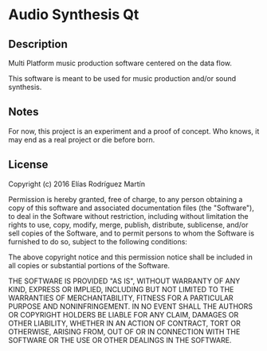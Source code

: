 # Audio Synthesis Qt

## Description

Multi Platform music production software centered on the data flow.

This software is meant to be used for music production and/or sound synthesis.

## Notes

For now, this project is an experiment and a proof of concept. Who knows, it may end as a real project or die before born.

## License

Copyright (c) 2016 Elías Rodríguez Martín

Permission is hereby granted, free of charge, to any person obtaining a copy of this software and associated documentation files (the "Software"), to deal in the Software without restriction, including without limitation the rights to use, copy, modify, merge, publish, distribute, sublicense, and/or sell copies of the Software, and to permit persons to whom the Software is furnished to do so, subject to the following conditions:

The above copyright notice and this permission notice shall be included in all copies or substantial portions of the Software.

THE SOFTWARE IS PROVIDED "AS IS", WITHOUT WARRANTY OF ANY KIND, EXPRESS OR IMPLIED, INCLUDING BUT NOT LIMITED TO THE WARRANTIES OF MERCHANTABILITY, FITNESS FOR A PARTICULAR PURPOSE AND NONINFRINGEMENT. IN NO EVENT SHALL THE AUTHORS OR COPYRIGHT HOLDERS BE LIABLE FOR ANY CLAIM, DAMAGES OR OTHER LIABILITY, WHETHER IN AN ACTION OF CONTRACT, TORT OR OTHERWISE, ARISING FROM, OUT OF OR IN CONNECTION WITH THE SOFTWARE OR THE USE OR OTHER DEALINGS IN THE SOFTWARE.
